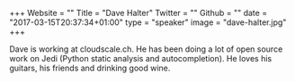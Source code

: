 +++
Website = ""
Title = "Dave Halter"
Twitter = ""
Github = ""
date = "2017-03-15T20:37:34+01:00"
type = "speaker"
image = "dave-halter.jpg"
+++

Dave is working at cloudscale.ch. He has been doing a lot of open source work on Jedi (Python static analysis and autocompletion). He loves his guitars, his friends and drinking good wine.
